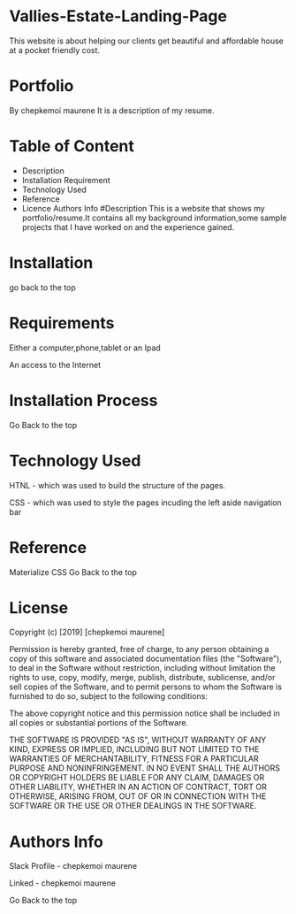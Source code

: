 # Vallies-Estate-Landing-Page
This website is about helping our clients get beautiful and affordable house at a pocket friendly cost.
# Portfolio
By chepkemoi maurene
It is a description of my resume.
# Table of Content
- Description
 - Installation Requirement
- Technology Used
- Reference
- Licence
Authors Info
#Description
This is a website that shows my portfolio/resume.It contains all my background information,some sample projects that I have worked on and the experience gained.

# Installation 
go back to the top
# Requirements
Either a computer,phone,tablet or an Ipad

An access to the Internet

 # Installation Process
Go Back to the top

# Technology Used
HTNL - which was used to build the structure of the pages.

CSS - which was used to style the pages incuding the left aside navigation bar

# Reference
Materialize CSS
Go Back to the top
#  License
Copyright (c) [2019] [chepkemoi maurene]

Permission is hereby granted, free of charge, to any person obtaining a copy of this software and associated documentation files (the "Software"), to deal in the Software without restriction, including without limitation the rights to use, copy, modify, merge, publish, distribute, sublicense, and/or sell copies of the Software, and to permit persons to whom the Software is furnished to do so, subject to the following conditions:

The above copyright notice and this permission notice shall be included in all copies or substantial portions of the Software.

THE SOFTWARE IS PROVIDED "AS IS", WITHOUT WARRANTY OF ANY KIND, EXPRESS OR IMPLIED, INCLUDING BUT NOT LIMITED TO THE WARRANTIES OF MERCHANTABILITY, FITNESS FOR A PARTICULAR PURPOSE AND NONINFRINGEMENT. IN NO EVENT SHALL THE AUTHORS OR COPYRIGHT HOLDERS BE LIABLE FOR ANY CLAIM, DAMAGES OR OTHER LIABILITY, WHETHER IN AN ACTION OF CONTRACT, TORT OR OTHERWISE, ARISING FROM, OUT OF OR IN CONNECTION WITH THE SOFTWARE OR THE USE OR OTHER DEALINGS IN THE SOFTWARE.
# Authors Info
Slack Profile - chepkemoi maurene

Linked -  chepkemoi maurene

Go Back to the top
